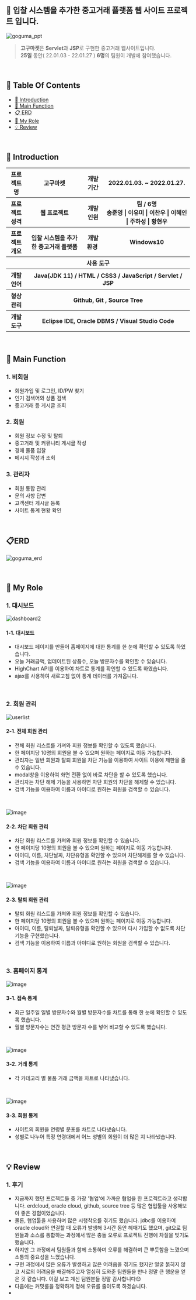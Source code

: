 ## 🍠 입찰 시스템을 추가한 중고거래 플랫폼 웹 사이트 프로젝트 입니다.

![goguma_ppt](https://user-images.githubusercontent.com/90780701/152696909-20209341-07bc-4062-bb20-2be93588aea7.png)

>  **고구마켓**은 **Servlet**과 **JSP**로 구현한 중고거래 웹사이트입니다. <br />
>  **25일** 동안( 22.01.03 - 22.01.27 ) **6명**의 팀원이 개발에 참여했습니다. <br />

 <br />
 
## 📌 Table Of Contents
* [📖 Introduction](#-introduction)
* [📝 Main Function](#-main-function)
* [📋 ERD](#erd)
* [🙋 My Role](#-my-role)
* [💡 Review](#-review)

 <br />

## 📖 Introduction
<table>
    <tr>
        <th width="11%">프로젝트 명 </th>
        <th>고구마켓</th>
        <th>개발기간</th>
        <th>2022.01.03. ~ 2022.01.27.</th>
    </tr>
    <tr>
        <th>프로젝트 성격</th>
        <th>웹 프로젝트</th>
        <th>개발인원</th>
        <th>팀 / 6명<br>
            송준영 | 이유미 | 이찬우 | 이혜인 | 주하성 | 황현우
        </th>
    </tr>
    <tr>
        <th>프로젝트 개요</th>
        <th>입찰 시스템을 추가한 중고거래 플랫폼</th>
        <th>개발환경&nbsp;</th>
        <th>Windows10</th>
    </tr>
    <tr>
        <th colspan="5">사용 도구</th>
    </tr>
    <tr>
        <th>개발언어</th>
        <th colspan="3">Java(JDK 11) / HTML / CSS3 / JavaScript / Servlet / JSP </th>
    </tr>
    <tr>
        <th>형상관리</th>
        <th colspan="3">Github, Git , Source Tree</th>
    </tr>
    <tr>
        <th>개발도구</th>
        <th colspan="3">Eclipse IDE, Oracle DBMS / Visual Studio Code</th>
    </tr>
</table>

<br />

## 📝 Main Function
### 1. 비회원
* 회원가입 및 로그인, ID/PW 찾기
* 인기 검색어와 상품 검색
* 중고거래 등 게시글 조회 
### 2. 회원
* 회원 정보 수정 및 탈퇴
* 중고거래 및 커뮤니티 게시글 작성
* 경매 물품 입찰
* 메시지 작성과 조회
### 3. 관리자
* 회원 통합 관리
* 문의 사항 답변
* 고객센터 게시글 등록
* 사이트 통계 현황 확인

<br />

## 📋ERD
![goguma_erd](https://user-images.githubusercontent.com/90780701/152697432-dcdd516b-a2cd-47dc-8a59-ba108e8cd22f.png)

<br />

## 🙋 My Role
### 1. 대시보드

![dashboard2](https://user-images.githubusercontent.com/90780701/152827340-55c1e009-c449-481c-9b60-95b31fb0a39d.gif)
#### 1-1. 대시보드
* 대시보드 페이지를 만들어 홈페이지에 대한 통계를 한 눈에 확인할 수 있도록 하였습니다.
* 오늘 거래금액, 업데이트된 상품수, 오늘 방문자수를 확인할 수 있습니다.
* HighChart API를 이용하여 차트로 통계를 확인할 수 있도록 하였습니다.
* ajax를 사용하여 새로고침 없이 통계 데이터를 가져옵니다.

<br />

### 2. 회원 관리

![userlist](https://user-images.githubusercontent.com/90780701/152835053-3a020827-07dd-425a-8080-f22d4998f8c4.gif)
#### 2-1. 전체 회원 관리
* 전체 회원 리스트를 가져와 회원 정보를 확인할 수 있도록 했습니다.
* 한 페이지당 10명의 회원을 볼 수 있으며 원하는 페이지로 이동 가능합니다.
* 관리자는 일반 회원과 탈퇴 회원을 차단 기능을 이용하여 사이트 이용에 제한을 줄 수 있습니다.
* modal창을 이용하여 화면 전환 없이 바로 차단을 할 수 있도록 했습니다.
* 관리자는 차단 해제 기능을 사용하면 차단 회원의 차단을 해제할 수 있습니다.
* 검색 기능을 이용하여 이름과 아이디로 원하는 회원을 검색할 수 있습니다.

<br />

![image](https://user-images.githubusercontent.com/90780701/152838770-873595ee-eed9-4e3c-859a-0791bcb9e79a.png)
#### 2-2. 차단 회원 관리
* 차단 회원 리스트를 가져와 회원 정보를 확인할 수 있습니다.
* 한 페이지당 10명의 회원을 볼 수 있으며 원하는 페이지로 이동 가능합니다.
* 아이디, 이름, 차단날짜, 차단유형을 확인할 수 있으며 차단해제를 할 수 있습니다.
* 검색 기능을 이용하여 이름과 아이디로 원하는 회원을 검색할 수 있습니다.

<br />

![image](https://user-images.githubusercontent.com/90780701/152840041-ba0cf3be-d7b7-4504-98ef-872f49aac2ea.png)
#### 2-3. 탈퇴 회원 관리
* 탈퇴 회원 리스트를 가져와 회원 정보를 확인할 수 있습니다.
* 한 페이지당 10명의 회원을 볼 수 있으며 원하는 페이지로 이동 가능합니다.
* 아이디, 이름, 탈퇴날짜, 탈퇴유형을 확인할 수 있으며 다시 가입할 수 없도록 차단 기능을 구현했습니다.
* 검색 기능을 이용하여 이름과 아이디로 원하는 회원을 검색할 수 있습니다.

<br />

### 3. 홈페이지 통계

![image](https://user-images.githubusercontent.com/90780701/152842044-fa67fc40-a929-41a7-b770-6c198cb6fe20.png)
#### 3-1. 접속 통계
* 최근 일주일 일별 방문자수와 월별 방문자수를 차트를 통해 한 눈에 확인할 수 있도록 했습니다.
* 월별 방문자수는 연간 평균 방문자 수를 넣어 비교할 수 있도록 했습니다.

<br />

![image](https://user-images.githubusercontent.com/90780701/152842424-c675aace-7ac7-4185-8794-afc27f5226c2.png)
#### 3-2. 거래 통계
* 각 카테고리 별 물품 거래 금액을 차트로 나타냈습니다.

<br />

![image](https://user-images.githubusercontent.com/90780701/152843237-d724d039-bbbf-4372-8870-9b1397ca7110.png)
#### 3-3. 회원 통계
* 사이트의 회원을 연령별 분포를 차트로 나타냈습니다.
* 성별로 나누어 특정 연령대에서 어느 성별의 회원이 더 많은 지 나타냈습니다.

<br />

## 💡 Review
### 1. 후기
* 지금까지 했던 프로젝트들 중 가장 '협업'에 가까운 협업을 한 프로젝트라고 생각합니다. erdcloud, oracle cloud, github, source tree 등 많은 협업툴을 사용해보아 좋은 경험이었습니다.
* 물론, 협업툴을 사용하며 많은 시행착오를 겪기도 했습니다. jdbc를 이용하여 oracle cloud와 연결할 때 오류가 발생해 3시간 동안 헤매기도 했으며, git으로 팀원들과 소스를 통합하는 과정에서 많은 충돌 오류로 프로젝트 진행에 차질을 빚기도 했습니다.
* 하지만 그 과정에서 팀원들과 함께 소통하며 오류를 해결하며 큰 뿌듯함을 느꼈으며 소통의 중요성을 느꼈습니다.
* 구현 과정에서 많은 오류가 발생하고 많은 어려움을 겪기도 했지만 얼굴 붉히지 않고 서로의 어려움을 해결해주고자 열심히 도와준 팀원들을 만나 정말 큰 행운을 얻은 것 같습니다. 이걸 보고 계신 팀원분들 정말 감사합니다😊
* 다음에는 커밋룰을 정확하게 정해 오류를 줄이도록 하겠습니다.
* 






